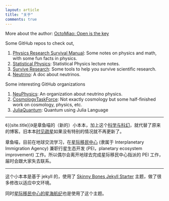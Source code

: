 ```yaml
---
layout: article
title: "关于"
comments: true
---
```


More about the author: [OctoMiao: Open is the key](http://openmetric.org/me/)

Some GitHub repos to check out,

1. [Physics Research Survival Manual](http://prsm.readthedocs.org/): Some notes on physics and math, with some fun facts in physics.
2. [Statistical Physics](http://emptymalei.github.io/StatisticalPhysics): Statistical Physics lecture notes.
3. [Survive Research](http://emptymalei.gitbooks.io/gssm/): Some tools to help you survive scientific research.
4. [Neutrino](http://neutrino.readthedocs.org): A doc about neutrinos.



Some interesting GitHub organizations

1. [NeuPhysics](https://github.com/NeuPhysics): An organization about neutrino physics.
2. [CosmologyTaskForce](): Not exactly cosmology but some half-finished work on cosmology, physics, etc.
3. [JuliaQuantum](https://github.com/JuliaQuantum): Quantum using Julia Language


-----

《{{site.title}}》是章鱼喵的（新的）小本本，加上这个[科学与科幻](http://openmetric.org/sci2fi/)，就代替了原来的博客。旧本本[时见疏星](http://multiverse.lamost.org)如果没有特别的情况就不再更新了。

章鱼喵，目前在地球交流学习，在[星际移民中心](http://interimm.org) (隶属于 Interplanetary Immigration Agency) 兼职行星生态开发 (PEI，planetary ecosystem improvement) 工作。所以偶尔会离开地球去完成星际移民中心指派的 PEI 工作，届时会跟大家失去联系。

-----

这个小本本是基于 jekyll 的，使用了 [Skinny Bones Jekyll Starter](http://mmistakes.github.io/skinny-bones-jekyll) 主题，做了很多修改以适应中文环境。

同时[星际移民中心的星海航纪](http://interimm.org/magazine)也是使用了这个主题。

